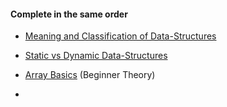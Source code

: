 #### Complete in the same order

  * [Meaning and Classification of Data-Structures](https://drive.google.com/file/d/1JGth0rJn44r2ky1caUjMESjvgBRWakHk/view?usp=sharing)
  
  * [Static vs Dynamic Data-Structures](https://github.com/Shubham230198/The-Uplift-Project-DSA/blob/master/Week%201/Static_vs_Dynamic_DataStructures.md)

  * [Array Basics](https://drive.google.com/file/d/1viAyBkXQE4BsZUtm6NIZcJcZRn-wU7Zz/view?usp=sharing)   (Beginner Theory)
  
  * []()

